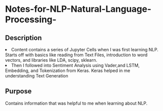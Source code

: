 # Notes-for-NLP-Natural-Language-Processing-

## Description
<li> Content contains a series of Jupyter Cells when I was first learning NLP. Starts off with basics like reading from Text Files, introduction to word vectors, and libraries like LDA, scipy, sklearn. </li>
<li> Then I followed into Sentiment Analysis using Vader,and LSTM, Embedding, and Tokenization from Keras. Keras helped in me understanding Text Generation </li>

## Purpose
Contains information that was helpful to me when learning about NLP.
